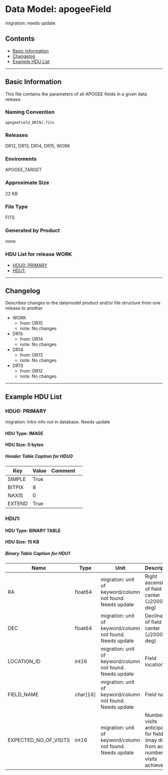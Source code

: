 # Data Model: apogeeField


migration: needs update


## Contents
- [Basic Information](#basic-information)
- [Changelog](#changelog)
- [Example HDU List](#example-hdu-list)


---

## Basic Information
This file contains the parameters of all APOGEE fields in a given data release.

### Naming Convention
<code>apogeeField_DR[N].fits</code>

### Releases
DR12, DR13, DR14, DR15, WORK

### Enviroments
APOGEE_TARGET

### Approximate Size
22 KB

### File Type
FITS

### Generated by Product
none

### HDU List for release WORK
  - [HDU0: PRIMARY](#hdu0-primary)
  - [HDU1: ](#hdu1-)


---

## Changelog
Describes changes to the datamodel product and/or file structure from one release to another
 - WORK
   - from: DR15
   - note: No changes
 - DR15
   - from: DR14
   - note: No changes
 - DR14
   - from: DR13
   - note: No changes
 - DR13
   - from: DR12
   - note: No changes

---
## Example HDU List


### HDU0: PRIMARY
migration: Intro info not in database. Needs update

#### HDU Type: IMAGE
#### HDU Size:  0 bytes

##### Header Table Caption for HDU0
Key | Value | Comment | |
| --- | --- | --- | --- |
| SIMPLE | True |  |
| BITPIX | 8 |  |
| NAXIS | 0 |  |
| EXTEND | True |  |



### HDU1: 


#### HDU Type: BINARY TABLE
#### HDU Size:  15 KB

##### Binary Table Caption for HDU1
Name | Type | Unit | Description |
| --- | --- | --- | --- |
 | RA | float64 | migration: unit of keyword/column not found. Needs update | Right ascension of field center (J2000.0, deg) |
 | DEC | float64 | migration: unit of keyword/column not found. Needs update | Declination of field center (J2000.0, deg) |
 | LOCATION_ID | int16 | migration: unit of keyword/column not found. Needs update | Field location ID |
 | FIELD_NAME | char[16] | migration: unit of keyword/column not found. Needs update | Field name |
 | EXPECTED_NO_OF_VISITS | int16 | migration: unit of keyword/column not found. Needs update | Number of visits anticipated for field (may differ from actual number of visits achieved) |


